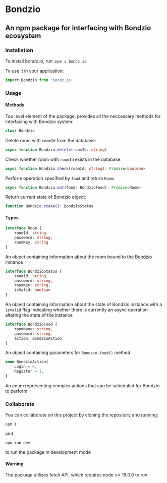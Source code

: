 # Bondzio

## An npm package for interfacing with Bondzio ecosystem

### Installation

To install bondz.io, run:
```npm i bondz.io```

To use it in your application:

```ts
import Bondzio from 'bondz.io'
```

### Usage

#### Methods

Top level element of the package, provides all the neccessary methods for interfacing with Bondzio system:

```ts  
class Bondzio
```

Delete room with ```roomId``` from the database:

```ts  
async function Bondzio.delete(roomId: string)
```

Check whether room with ```roomId``` exists in the database:

```ts  
async function Bondzio.check(roomId: string): Promise<boolean>
```

Perform operation specified by ```food``` and return ```Room```:

```ts
async function Bondzio.eat(food: BondzioFood): Promise<Room>   
```

Return current state of Bondzio object:

```ts
function Bondzio.state(): BondzioStatus
```

#### Types

```ts
interface Room {
    roomId: string,
    password: string,
    roomKey: string
}
```

An object containing information about the room bound to the Bondzio instance

```ts  
interface BondzioStatus {
    roomId: string,
    password: string,
    roomKey: string,
    isValid: boolean
}
```

An object containing information about the state of Bondzio instance with a ```isValid``` flag indicating whether there is currently an async operation altering the state of the instance

```ts  
interface BondzioFood {
    roomName: string,
    password: string,
    action: BondzioAction
}
```

An object containing parameters for ```Bondzio.food()``` method

```ts  
enum BondzioAction{
    Login = 0,
    Register = 1,
}
```

An enum representing complex actions that can be scheduled for Bondzio to perform

### Collaborate

You can collaborate on this project by cloning the repository and running:  

```npm i```  

and  

```npm run dev```  

to run the package in development mode

#### Warning

The package utilizes fetch API, which requires node >= 18.0.0 to run
